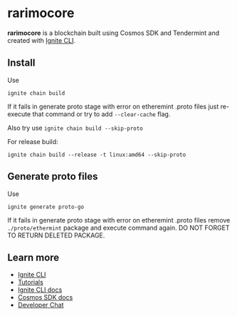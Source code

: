 # rarimocore
**rarimocore** is a blockchain built using Cosmos SDK and Tendermint and created with [Ignite CLI](https://ignite.com/cli).

## Install

Use
```shell
ignite chain build
```

If it fails in generate proto stage with error on etheremint .proto files just re-execute that command or try to add `--clear-cache` flag.

Also try use `ignite chain build --skip-proto`

For release build:
```shell
ignite chain build --release -t linux:amd64 --skip-proto
```

## Generate proto files

Use
```shell
ignite generate proto-go
```

If it fails in generate proto stage with error on etheremint .proto files remove `./proto/ethermint` package and execute command again.
DO NOT FORGET TO RETURN DELETED PACKAGE.


## Learn more

- [Ignite CLI](https://ignite.com/cli)
- [Tutorials](https://docs.ignite.com/guide)
- [Ignite CLI docs](https://docs.ignite.com)
- [Cosmos SDK docs](https://docs.cosmos.network)
- [Developer Chat](https://discord.gg/ignite)
